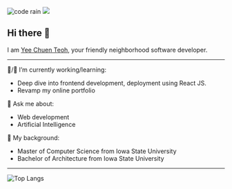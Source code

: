 ![code rain](https://sb0xw.csb.app/)
![](https://github.com/YeeChuen/assets/code_rain.gif)
## Hi there 👋

I am [Yee Chuen Teoh](https://yeechuensite.web.app/), your friendly neighborhood software developer.

___

🔭/🌱 I’m currently working/learning:
- Deep dive into frontend development, deployment using React JS.
- Revamp my online portfolio

💬 Ask me about:
- Web development
- Artificial Intelligence

📖 My background:
- Master of Computer Science from Iowa State University
- Bachelor of Architecture from Iowa State University

<!--
**YeeChuen/YeeChuen** is a ✨ _special_ ✨ repository because its `README.md` (this file) appears on your GitHub profile.

Here are some ideas to get you started:

- 🔭 I’m currently working on ...
- 🌱 I’m currently learning ...
- 👯 I’m looking to collaborate on ...
- 🤔 I’m looking for help with ...
- 💬 Ask me about ...
- 📫 How to reach me: ...
- 😄 Pronouns: ...
- ⚡ Fun fact: ...
-->

___

![Top Langs](https://github-readme-stats.vercel.app/api/top-langs/?username=YeeChuen&layout=compact)
